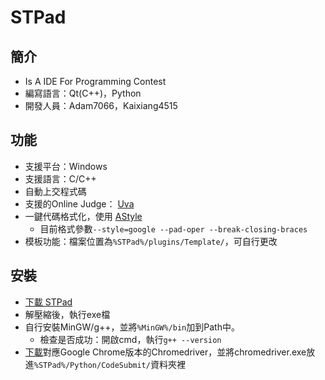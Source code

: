 # STPad
## 簡介
- Is A IDE For Programming Contest
- 編寫語言：Qt(C++)，Python
- 開發人員：Adam7066，Kaixiang4515
## 功能
- 支援平台：Windows
- 支援語言：C/C++
- 自動上交程式碼
- 支援的Online Judge： [Uva](https://onlinejudge.org/)
- 一鍵代碼格式化，使用 [AStyle](http://astyle.sourceforge.net/)
    - 目前格式參數```--style=google --pad-oper --break-closing-braces```
- 模板功能：檔案位置為```%STPad%/plugins/Template/```，可自行更改
## 安裝
- [下載 STPad](https://github.com/STPad/STPad/releases/download/v1.0/STPad.zip)
- 解壓縮後，執行exe檔
- 自行安裝MinGW/g++，並將```%MinGW%/bin```加到Path中。
    - 檢查是否成功：開啟cmd，執行```g++ --version```
- [下載](https://chromedriver.chromium.org/downloads)對應Google Chrome版本的Chromedriver，並將chromedriver.exe放進```%STPad%/Python/CodeSubmit/```資料夾裡
